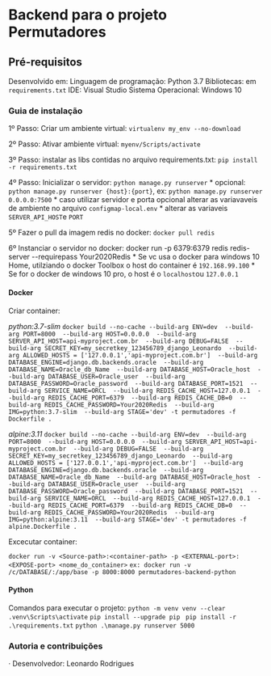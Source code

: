 # Backend para o projeto Permutadores


## Pré-requisitos

Desenvolvido em: 
Linguagem de programação: Python 3.7
Bibliotecas: em `requirements.txt`
IDE: Visual Studio
Sistema Operacional: Windows 10

### Guia de instalação

1º Passo: Criar um ambiente virtual: `virtualenv my_env --no-download`

2º Passo: Ativar ambiente virtual: `myenv/Scripts/activate`

3º Passo: instalar as libs contidas no arquivo requirements.txt: `pip install -r requirements.txt`

4º Passo: Inicializar o servidor: `python manage.py runserver`
    * opcional: `python manage.py runserver {host}:{port}`, ex: `python manage.py runserver 0.0.0.0:7500`
    * caso utilizar servidor e porta opcional alterar as variavaveis de ambiente no arquivo `configmap-local.env`
    * alterar as variaveis `SERVER_API_HOST`e `PORT`
  
5º Fazer o pull da imagem redis no docker: `docker pull redis`

6º Instanciar o servidor no docker: docker run -p 6379:6379 redis redis-server --requirepass Your2020Redis
    * Se vc usa o docker para windows 10 Home, utilziando o docker Toolbox o host do container é `192.168.99.100`
    * Se for o docker de windows 10 pro, o host é o `localhost`ou `127.0.0.1`

#### Docker

Criar container:

*python:3.7-slim*
`docker build --no-cache --build-arg ENV=dev  --build-arg PORT=8000  --build-arg HOST=0.0.0.0  --build-arg SERVER_API_HOST=api-myproject.com.br  --build-arg DEBUG=FALSE  --build-arg SECRET_KEY=my_secretkey_123456789_django_Leonardo  --build-arg ALLOWED_HOSTS = ['127.0.0.1','api-myproject.com.br']  --build-arg DATABASE_ENGINE=django.db.backends.oracle  --build-arg DATABASE_NAME=Oracle_db_Name  --build-arg DATABASE_HOST=Oracle_host  --build-arg DATABASE_USER=Oracle_user  --build-arg DATABASE_PASSWORD=Oracle_password  --build-arg DATABASE_PORT=1521  --build-arg SERVICE_NAME=ORCL  --build-arg REDIS_CACHE_HOST=127.0.0.1  --build-arg REDIS_CACHE_PORT=6379  --build-arg REDIS_CACHE_DB=0  --build-arg REDIS_CACHE_PASSWORD=Your2020Redis  --build-arg IMG=python:3.7-slim  --build-arg STAGE='dev' -t permutadores -f Dockerfile .`

*alpine:3.11*
`docker build --no-cache --build-arg ENV=dev  --build-arg PORT=8000  --build-arg HOST=0.0.0.0  --build-arg SERVER_API_HOST=api-myproject.com.br  --build-arg DEBUG=FALSE  --build-arg SECRET_KEY=my_secretkey_123456789_django_Leonardo  --build-arg ALLOWED_HOSTS = ['127.0.0.1','api-myproject.com.br']  --build-arg DATABASE_ENGINE=django.db.backends.oracle  --build-arg DATABASE_NAME=Oracle_db_Name  --build-arg DATABASE_HOST=Oracle_host  --build-arg DATABASE_USER=Oracle_user  --build-arg DATABASE_PASSWORD=Oracle_password  --build-arg DATABASE_PORT=1521  --build-arg SERVICE_NAME=ORCL  --build-arg REDIS_CACHE_HOST=127.0.0.1  --build-arg REDIS_CACHE_PORT=6379  --build-arg REDIS_CACHE_DB=0  --build-arg REDIS_CACHE_PASSWORD=Your2020Redis  --build-arg IMG=python:alpine:3.11  --build-arg STAGE='dev' -t permutadores -f alpine.Dockerfile .`




Excecutar container:

`docker run -v <Source-path>:<container-path> -p <EXTERNAL-port>:<EXPOSE-port> <nome_do_container>`
`ex: docker run -v /c/DATABASE/:/app/base -p 8000:8000 permutadores-backend-python  `

#### Python

Comandos para executar o projeto:
`python -m venv venv --clear`
`.venv\Scripts\activate`
`pip install --upgrade pip`
` pip install -r .\requirements.txt`
`python .\manage.py runserver 5000`

### Autoria e contribuições

· Desenvolvedor: Leonardo Rodrigues




